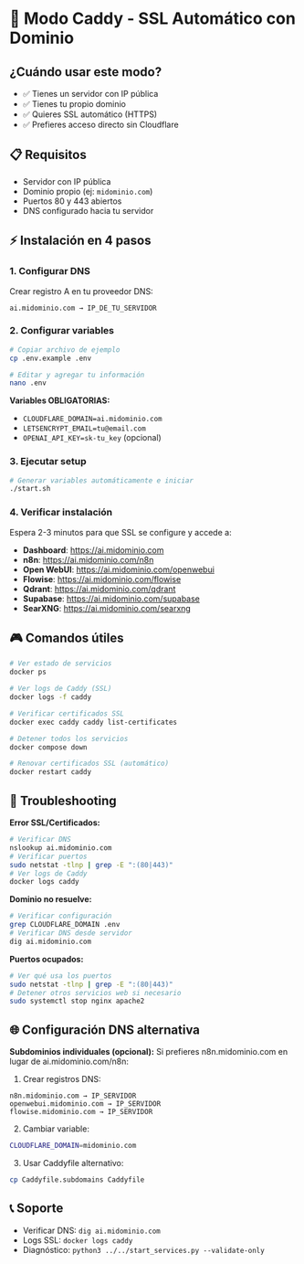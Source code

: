 # 🔐 Modo Caddy - SSL Automático con Dominio

## ¿Cuándo usar este modo?
- ✅ Tienes un servidor con IP pública
- ✅ Tienes tu propio dominio
- ✅ Quieres SSL automático (HTTPS)
- ✅ Prefieres acceso directo sin Cloudflare

## 📋 Requisitos
- Servidor con IP pública
- Dominio propio (ej: `midominio.com`)
- Puertos 80 y 443 abiertos
- DNS configurado hacia tu servidor

## ⚡ Instalación en 4 pasos

### 1. Configurar DNS
Crear registro A en tu proveedor DNS:
```
ai.midominio.com → IP_DE_TU_SERVIDOR
```

### 2. Configurar variables
```bash
# Copiar archivo de ejemplo
cp .env.example .env

# Editar y agregar tu información
nano .env
```

**Variables OBLIGATORIAS:**
- `CLOUDFLARE_DOMAIN=ai.midominio.com`
- `LETSENCRYPT_EMAIL=tu@email.com`
- `OPENAI_API_KEY=sk-tu_key` (opcional)

### 3. Ejecutar setup
```bash
# Generar variables automáticamente e iniciar
./start.sh
```

### 4. Verificar instalación
Espera 2-3 minutos para que SSL se configure y accede a:

- **Dashboard**: https://ai.midominio.com
- **n8n**: https://ai.midominio.com/n8n
- **Open WebUI**: https://ai.midominio.com/openwebui
- **Flowise**: https://ai.midominio.com/flowise
- **Qdrant**: https://ai.midominio.com/qdrant
- **Supabase**: https://ai.midominio.com/supabase
- **SearXNG**: https://ai.midominio.com/searxng

## 🎮 Comandos útiles

```bash
# Ver estado de servicios
docker ps

# Ver logs de Caddy (SSL)
docker logs -f caddy

# Verificar certificados SSL
docker exec caddy caddy list-certificates

# Detener todos los servicios
docker compose down

# Renovar certificados SSL (automático)
docker restart caddy
```

## 🔧 Troubleshooting

**Error SSL/Certificados:**
```bash
# Verificar DNS
nslookup ai.midominio.com
# Verificar puertos
sudo netstat -tlnp | grep -E ":(80|443)"
# Ver logs de Caddy
docker logs caddy
```

**Dominio no resuelve:**
```bash
# Verificar configuración
grep CLOUDFLARE_DOMAIN .env
# Verificar DNS desde servidor
dig ai.midominio.com
```

**Puertos ocupados:**
```bash
# Ver qué usa los puertos
sudo netstat -tlnp | grep -E ":(80|443)"
# Detener otros servicios web si necesario
sudo systemctl stop nginx apache2
```

## 🌐 Configuración DNS alternativa

**Subdominios individuales (opcional):**
Si prefieres n8n.midominio.com en lugar de ai.midominio.com/n8n:

1. Crear registros DNS:
```
n8n.midominio.com → IP_SERVIDOR
openwebui.midominio.com → IP_SERVIDOR
flowise.midominio.com → IP_SERVIDOR
```

2. Cambiar variable:
```bash
CLOUDFLARE_DOMAIN=midominio.com
```

3. Usar Caddyfile alternativo:
```bash
cp Caddyfile.subdomains Caddyfile
```

## 📞 Soporte
- Verificar DNS: `dig ai.midominio.com`
- Logs SSL: `docker logs caddy`
- Diagnóstico: `python3 ../../start_services.py --validate-only`
